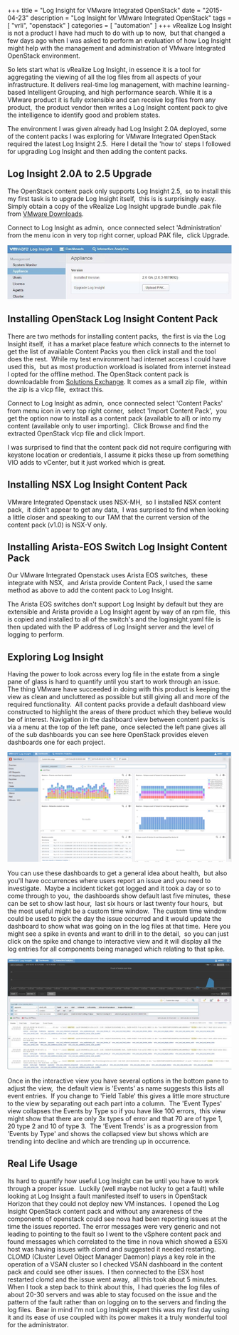 +++
title = "Log Insight for VMware Integrated OpenStack"
date = "2015-04-23"
description = "Log Insight for VMware Integrated OpenStack"
tags = [
    "vrli",
    "openstack"
]
categories = [
    "automation"
]
+++
vRealize Log Insight is not a product I have had much to do with up to now,  but that changed a few days ago when I was asked to perform an evaluation of how Log Insight might help with the management and administration of VMware Integrated OpenStack environment.

So lets start what is vRealize Log Insight, in essence it is a tool for aggregating the viewing of all the log files from all aspects of your infrastructure. It delivers real-time log management, with machine learning-based Intelligent Grouping, and high performance search. While it is a VMware product it is fully extensible and can receive log files from any product,  the product vendor then writes a Log Insight content pack to give the intelligence to identify good and problem states.

The environment I was given already had Log Insight 2.0A deployed, some of the content packs I was exploring for VMware Integrated OpenStack required the latest Log Insight 2.5.  Here I detail the 'how to' steps I followed for upgrading Log Insight and then adding the content packs.

## Log Insight 2.0A to 2.5 Upgrade

The OpenStack content pack only supports Log Insight 2.5,  so to install this my first task is to upgrade Log Insight 
itself,  this is is surprisingly easy.  Simply obtain a copy of the vRealize Log Insight upgrade bundle .pak file from [VMware Downloads](https://my.vmware.com/web/vmware/downloads).

Connect to Log Insight as admin,  once connected select 'Administration' from the menu icon in very top right corner, upload PAK file,  click Upgrade.

![Log Insight Upgrade](/images/vrli-openstack-LogInsightUpgrade.jpg)

## Installing OpenStack Log Insight Content Pack

There are two methods for installing content packs,  the first is via the Log Insight itself,  it has a market place feature which connects to the internet to get the list of available Content Packs you then click install and the tool does the rest.  While my test environment had internet access I could have used this,  but as most production workload is isolated from internet instead I opted for the offline method. The OpenStack content pack is downloadable from [Solutions Exchange](https://solutionexchange.vmware.com/store/products/openstack-content-pack). It comes as a small zip file,  within the zip is a vlcp file,  extract this.

Connect to Log Insight as admin,  once connected select 'Content Packs' from menu icon in very top right corner,  select 'Import Content Pack',  you get the option now to install as a content pack (available to all) or into my content (available only to user importing).  Click Browse and find the extracted OpenStack vlcp file and click Import.

I was surprised to find that the content pack did not require configuring with keystone location or credentials, I assume it picks these up from something VIO adds to vCenter, but it just worked which is great.

## Installing NSX Log Insight Content Pack
VMware Integrated Openstack uses NSX-MH,  so I installed NSX content pack,  it didn't appear to get any data,  I was surprised to find when looking a little closer and speaking to our TAM that the current version of the content pack (v1.0) is NSX-V only.

## Installing Arista-EOS Switch Log Insight Content Pack
Our VMware Integrated Openstack uses Arista EOS switches,  these integrate with NSX,  and Arista provide Content Pack, I used the same method as above to add the content pack to Log Insight.

The Arista EOS switches don't support Log Insight by default but they are extensible and Arista provide a Log Insight agent by way of an rpm file,  this is copied and installed to all of the switch's and the loginsight.yaml file is then updated with the IP address of Log Insight server and the level of logging to perform.

## Exploring Log Insight
Having the power to look across every log file in the estate from a single pane of glass is hard to quantify until you start to work through an issue. The thing VMware have succeeded in doing with this product is keeping the view as clean and uncluttered as possible but still giving all and more of the required functionality.  All content packs provide a default dashboard view constructed to highlight the areas of there product which they believe would be of interest. Navigation in the dashboard view between content packs is via a menu at the top of the left pane,  once selected the left pane gives all of the sub dashboards you can see here OpenStack provides eleven dashboards one for each project.

![Log Insight OpenStack](/images/vrli-openstack-LI_OS.png)

You can use these dashboards to get a general idea about health,  but also you'll have occurrences where users report an issue and you need to investigate.  Maybe a incident ticket got logged and it took a day or so to come through to you,  the dashboards show default last five minutes,  these can be set to show last hour,  last six hours or last twenty four hours,  but the most useful might be a custom time window.  The custom time window could be used to pick the day the issue occurred and it would update the dashboard to show what was going on in the log files at that time.  Here you might see a spike in events and want to drill in to the detail,  so you can just click on the spike and change to interactive view and it will display all the log entries for all components being managed which relating to that spike.

![Log Insight Interactive View](/images/vrli-openstack-LI_IV.jpg)

Once in the interactive view you have several options in the bottom pane to adjust the view,  the default view is 'Events' as name suggests this lists all event entries.  If you change to 'Field Table' this gives a little more structure to the view by separating out each part into a column.  The 'Event Types' view collapses the Events by Type so if you have like 100 errors,  this view might show that there are only 3x types of error and that 70 are of type 1, 20 type 2 and 10 of type 3.  The 'Event Trends' is as a progression from 'Events by Type' and shows the collapsed view but shows which are trending into decline and which are trending up in occurrence.

## Real Life Usage
Its hard to quantify how useful Log Insight can be until you have to work through a proper issue.  Luckily (well maybe not lucky to get a fault) while looking at Log Insight a fault manifested itself to users in OpenStack Horizon that they could not deploy new VM instances.  I opened the Log Insight OpenStack content pack and without any awareness of the components of openstack could see nova had been reporting issues at the time the issues reported. The error messages were very generic and not leading to pointing to the fault so I went to the vSphere content pack and found messages which correlated to the time in nova which showed a ESXi host was having issues with clomd and suggested it needed restarting. CLOMD (Cluster Level Object Manager Daemon) plays a key role in the operation of a VSAN cluster so I checked VSAN dashboard in the content pack and could see other issues.  I then connected to the ESX host restarted clomd and the issue went away,  all this took about 5 minutes.  When I took a step back to think about this,  I had queries the log files of about 20-30 servers and was able to stay focused on the issue and the pattern of the fault rather than on logging on to the servers and finding the log files.  Bear in mind I'm not Log Insight expert this was my first day using it and its ease of use coupled with its power makes it a truly wonderful tool for the administrator.